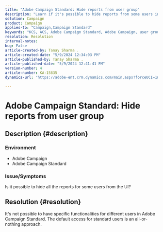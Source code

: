 ```yaml
---
title: "Adobe Campaign Standard: Hide reports from user group"
description: "Learn if it's possible to hide reports from some users in Adobe Campaign Standard."
solution: Campaign
product: Campaign
applies-to: "Campaign,Campaign Standard"
keywords: "KCS, ACS, Adobe Campaign Standard, Adobe Campaign, user group, hide reports, FAQ"
resolution: Resolution
internal-notes: 
bug: False
article-created-by: Tanay Sharma .
article-created-date: "5/9/2024 12:34:03 PM"
article-published-by: Tanay Sharma .
article-published-date: "5/9/2024 12:41:41 PM"
version-number: 4
article-number: KA-15835
dynamics-url: "https://adobe-ent.crm.dynamics.com/main.aspx?forceUCI=1&pagetype=entityrecord&etn=knowledgearticle&id=1108b866-000e-ef11-9f89-000d3a345e57"

---
```

# Adobe Campaign Standard: Hide reports from user group

## Description {#description}


### Environment

- Adobe Campaign
- Adobe Campaign Standard


### Issue/Symptoms

Is it possible to hide all the reports for some users from the UI?


## Resolution {#resolution}


It's not possible to have specific functionalities for different users in Adobe Campaign Standard. The default access for standard users is an all-or-nothing approach.
